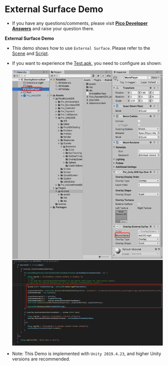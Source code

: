# External Surface Demo

- If you have any questions/comments, please visit [**Pico Developer Answers**](https://devanswers.pico-interactive.com/) and raise your question there.

**External Surface Demo**

- This demo shows how to use `External Surface`. Please refer to the [Scene](https://github.com/picoxr/External-Surface-Demo/blob/main/Assets/PicoMobileSDK/Pvr_UnitySDK/Scenes/Examples/OverlayExternalSurface.unity) and [Script](https://github.com/picoxr/External-Surface-Demo/blob/main/Assets/PicoMobileSDK/Pvr_UnitySDK/Scenes/Examples/OverlayExternalSurface/OverlayExternalSurfaceDemo.cs).

- If you want to experience the [Test.apk](https://github.com/picoxr/External-Surface-Demo/blob/main/Test.apk), you need to configure as shown:
 
  <img src="./ReadMeScreenshot/1.png"  width = "600" height = "600"/>
  


  <img src="./ReadMeScreenshot/2.png"  width = "600" />


- Note: This Demo is implemented with `Unity 2019.4.23`, and higher Unity versions are recommended.
